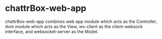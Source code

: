 # chattrBox-web-app
chattrBox-web-app combines web app module which acts as the Controller, dom module which acts as the View, ws-client as the client-websock interface, and websocket-server as the Model. 
